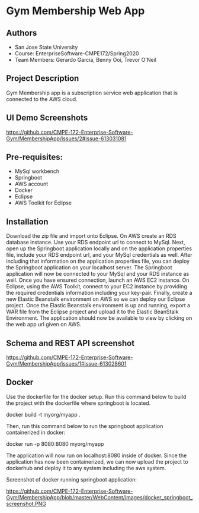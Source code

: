 # Gym Membership Web App

## Authors
* San Jose State University
* Course: EnterpriseSoftware-CMPE172/Spring2020
* Team Members: Gerardo Garcia, Benny Ooi, Trevor O'Neil

## Project Description
Gym Membership app is a subscription service web application that is connected to the AWS cloud.

## UI Demo Screenshots
https://github.com/CMPE-172-Enterprise-Software-Gym/MembershipApp/issues/2#issue-613031081

## Pre-requisites:
* MySql workbench
* Springboot
* AWS account
* Docker
* Eclipse
* AWS Toolkit for Eclipse


## Installation
Download the zip file and import onto Eclipse. On AWS create an RDS database instance. Use your RDS endpoint url to connect to MySql. Next, open up the Springboot application locally and on the application properties file, include your RDS endpoint url, and your MySql credentials as well. After including that information on the application properties file, you can deploy the Springboot application on your localhost server. The Springboot application will now be connected to your MySql and your RDS instance as well. Once you have ensured connection, launch an AWS EC2 instance. On Eclipse, using the AWS Toolkit, connect to your EC2 instance by providing the required credentials information including your key-pair. Finally, create a new Elastic Beanstalk environment on AWS so we can deploy our Eclipse project. Once the Elastic Beanstalk environment is up and running, export a WAR file from the Eclipse project and upload it to the Elastic BeanStalk Environment. The application should now be available to view by clicking on the web app url given on AWS.

## Schema and REST API screenshot
https://github.com/CMPE-172-Enterprise-Software-Gym/MembershipApp/issues/1#issue-613028601

## Docker

Use the dockerfile for the docker setup. Run this command below to build the project with the dockerfile where springboot is located.

 docker build -t myorg/myapp .
 
 Then, run this command below to run the springboot application containerized in docker:
 
 docker run -p 8080:8080 myorg/myapp
 
 The application will now run on localhost:8080 inside of docker.
 Since the application has now been containerized, we can now upload the project to dockerhub and deploy it to any system including the aws system.
 
 Screenshot of docker running springboot application:
 
 https://github.com/CMPE-172-Enterprise-Software-Gym/MembershipApp/blob/master/WebContent/images/docker_springboot_screenshot.PNG

	
